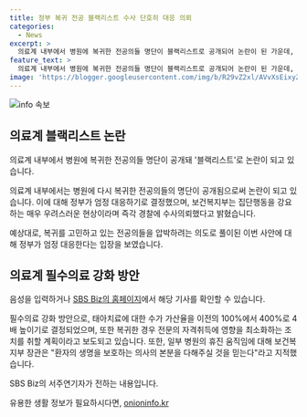 ```yaml
---
title: 정부 복귀 전공 블랙리스트 수사 단호히 대응 의뢰
categories:
  - News
excerpt: >
  의료계 내부에서 병원에 복귀한 전공의들 명단이 블랙리스트로 공개되어 논란이 된 가운데, 보건복지부가 엄정 대응을 약속했습니다. 복귀한 전공의들의 개인정보가 온라인에 공개되어 사생활 침해와 압박을 받고 있다는 우려가 제기되고 있습니다. 이에 정부는 필수의료 강화 방안을 추진하고, 휴진에 나서는 일부 병원들을 지적했습니다. 이러한 상황 속에서, 의사들의 이슈에 대한 관심이 계속될 전망입니다.
feature_text: >
  의료계 내부에서 병원에 복귀한 전공의들 명단이 블랙리스트로 공개되어 논란이 된 가운데, 보건복지부가 엄정 대응을 약속했습니다. 복귀한 전공의들의 개인정보가 온라인에 공개되어 사생활 침해와 압박을 받고 있다는 우려가 제기되고 있습니다. 이에 정부는 필수의료 강화 방안을 추진하고, 휴진에 나서는 일부 병원들을 지적했습니다. 이러한 상황 속에서, 의사들의 이슈에 대한 관심이 계속될 전망입니다.
image: 'https://blogger.googleusercontent.com/img/b/R29vZ2xl/AVvXsEixyZcFfHzMRdzZMjFBmAUKJYCLCGyLL1o632UiGVXcaFdKo_bkvkuCioo0uUKlGfBVcT3P84aROyZIXSBEx3Aw5nCQ3pTgDom1WDC4m8eifvWiAmWEEVb4x6G_l8C0QH225ldMjyaFvpxGEBGNO37VmDTDMHGhJPq73UglMfDca1-0aw/s1600/blogspot.png'
---
```


<p><img src="https://blogger.googleusercontent.com/img/b/R29vZ2xl/AVvXsEixyZcFfHzMRdzZMjFBmAUKJYCLCGyLL1o632UiGVXcaFdKo_bkvkuCioo0uUKlGfBVcT3P84aROyZIXSBEx3Aw5nCQ3pTgDom1WDC4m8eifvWiAmWEEVb4x6G_l8C0QH225ldMjyaFvpxGEBGNO37VmDTDMHGhJPq73UglMfDca1-0aw/s1600/blogspot.png" alt="info 속보" /></p>

<h2 data-ke-size="size26">의료계 블랙리스트 논란</h2>

<p>의료계 내부에서 병원에 복귀한 전공의들 명단이 공개돼 '블랙리스트'로 논란이 되고 있습니다.</p>

<p>의료계 내부에서는 병원에 다시 복귀한 전공의들의 명단이 공개됨으로써 논란이 되고 있습니다. 이에 대해 정부가 엄정 대응하기로 결정했으며, 보건복지부는 집단행동을 강요하는 매우 우려스러운 현상이라며 즉각 경찰에 수사의뢰했다고 밝혔습니다.</p>

<p data-ke-size="size16">예상대로, 복귀를 고민하고 있는 전공의들을 압박하려는 의도로 풀이된 이번 사안에 대해 정부가 엄정 대응한다는 입장을 보였습니다.</p>

<h2 data-ke-size="size26">의료계 필수의료 강화 방안</h2>

<p>음성을 입력하거나 <a href="https://url.kr/9pghjn">SBS Biz의 홈페이지</a>에서 해당 기사를 확인할 수 있습니다.</p>

<p data-ke-size="size16">필수의료 강화 방안으로, 태아치료에 대한 수가 가산율을 이전의 100%에서 400%로 4배 높이기로 결정되었으며, 또한 복귀한 경우 전문의 자격취득에 영향을 최소화하는 조치를 취할 계획이라고 보도되고 있습니다. 또한, 일부 병원의 휴진 움직임에 대해 보건복지부 장관은 "환자의 생명을 보호하는 의사의 본분을 다해주실 것을 믿는다"라고 지적했습니다.</p>

<p>SBS Biz의 서주연기자가 전하는 내용입니다.</p>
유용한 생활 정보가 필요하시다면, <a href="https://onioninfo.kr" rel="dofollow">onioninfo.kr</a>


